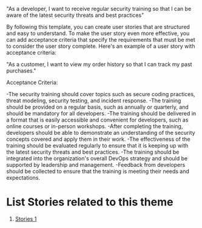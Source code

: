 "As a developer, I want to receive regular security training so that I can be aware of the latest security threats and best practices"

By following this template, you can create user stories that are structured and easy to understand. To make the user story even more effective, you can add acceptance criteria that specify the requirements that must be met to consider the user story complete. Here's an example of a user story with acceptance criteria:

"As a customer, I want to view my order history so that I can track my past purchases."

Acceptance Criteria:

-The security training should cover topics such as secure coding practices, threat modeling, security testing, and incident response.
-The training should be provided on a regular basis, such as annually or quarterly, and should be mandatory for all developers.
-The training should be delivered in a format that is easily accessible and convenient for developers, such as online courses or in-person workshops.
-After completing the training, developers should be able to demonstrate an understanding of the security concepts covered and apply them in their work.
-The effectiveness of the training should be evaluated regularly to ensure that it is keeping up with the latest security threats and best practices.
-The training should be integrated into the organization's overall DevOps strategy and should be supported by leadership and management.
-Feedback from developers should be collected to ensure that the training is meeting their needs and expectations.



# List Stories related to this theme
1. [Stories 1](documentation/templates/theme/initiatives/epics/stories/tasks/task_template.md)
